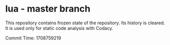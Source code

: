 # lua - master branch

This repository contains frozen state of the repository.
Its history is cleared. It is used only for static code
analysis with Codacy.

Commit Time: 1708759219